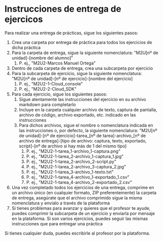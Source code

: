 # Instrucciones de entrega de ejercicos

Para realizar una entrega de prácticas, sigue los siguientes pasos:

1. Crea una carpeta por entrega de práctica para todos los ejercicios de dicha práctica
1. Para la carpeta de entrega, sigue la siguiente nomenclatura: "M2U[nº de unidad]-[nombre del alumno]"
    1. P. ej., "M2U2-Marcos Manuel Ortega"
1. Dentro de cada carpeta de entrega, crea una subcarpeta por ejercicio
1. Para la subcarpeta de ejercicio, sigue la siguiente nomenclatura: "M2U[nº de unidad]-[nº de ejercicio]-[nombre del ejercicio]
    1. P. ej., "M2U2-1-Cloud_console"
    1. P. ej., "M2U2-2-Cloud_SDK"
1. Para cada ejercicio, sigue los siguientes pasos:
    1. Sigue atentamente las instrucciones del ejercicio en su archivo markdown para completarlo
    1. Incluye en la carpeta cualquier archivo de texto, captura de pantalla, archivo de código, archivo exportado, etc. indicado en las instrucciones
    1. Para dichos archivos, sigue el nombre o nomenclatura indicada en las instrucciones o, por defecto, la siguiente nomenclatura: "M2U[nº de unidad]-[nº de ejercicio]-tarea_[nº de tarea]-archivo_[nº de archivo de entrega]-[tipo de archivo: captura, texto, exportado, script]_-_[nº de archivo si hay más de 1 del mismo tipo]
        1. P. ej., "M2U2-1-tarea_1-archivo_1-captura.png"
        1. P. ej., "M2U2-1-tarea_2-archivo_1-captura_1.jpg"
        1. P. ej., "M2U2-1-tarea_2-archivo_2-script.py"
        1. P. ej., "M2U2-1-tarea_2-archivo_3-captura_2.jpg"
        1. P. ej., "M2U2-1-tarea_3-archivo_1-texto.txt"
        1. P. ej., "M2U2-1-tarea_4-archivo_1-exportado_1.csv"
        1. P. ej., "M2U2-1-tarea_4-archivo_2-exportado_2.csv"
1. Una vez completado todos los ejercicios de una entrega, comprime en un archivo único (en cualquier formato, ZIP preferentemente) la carpeta de entrega, asegúrate que el archivo comprimido sigue la misma nomenclatura y envíalo a través de la plataforma
1. Si tienes problemas para avanzar y quieres que el profesor te ayude, puedes comprimir la subcarpeta de un ejercicio y enviarla por mensaje en la plataforma. Si son varios ejercicios, puedes seguir las mismas instrucciones que para entregar una práctica

Si tienes cualquier duda, puedes escribirle al profesor por la plataforma.

